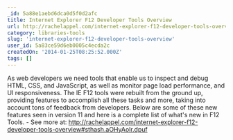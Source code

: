 ```yaml
---
_id: 5a88e1aebd6dca0d5f0d2afc
title: Internet Explorer F12 Developer Tools Overview
url: http://rachelappel.com/internet-explorer-f12-developer-tools-overview
category: libraries-tools
slug: 'internet-explorer-f12-developer-tools-overview'
user_id: 5a83ce59d6eb0005c4ecda2c
createdOn: '2014-01-25T08:25:52.000Z'
tags: []
---
```


As web developers we need tools that enable us to  inspect and debug HTML, CSS, and JavaScript, as well as monitor page load performance, and UI responsiveness. The IE F12 tools were rebuilt from the ground up, providing features to accomplish all these tasks and more, taking into account tons of feedback from developers. Below are some of these new features seen in version 11 and here is a complete list of what's new in F12 Tools. - See more at: http://rachelappel.com/internet-explorer-f12-developer-tools-overview#sthash.aOHyAolr.dpuf
